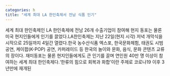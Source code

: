 ```yaml
---
categories: h
title: "세계 최대 LA 한인축제서 전남 식품 인기"
---
```

세계 최대 한인축제인 LA 한인축제에 전남 26개 수출기업이 참여해 현지 동포는 물론 미국 현지인들에게 인기를 끌었다.LA한인축제는 지난 22일(현지 시각) 저녁 개막식을 시작으로 25일까지 4일간 열렸다.한국 농수산식품 엑스포, 한국문화체험, 태권도 시범공연, 케이팝(K-POP) 공연, 카퍼레이드 등 한국의 놀이와 문화, 음식, 문화 콘텐츠 교류의 장이다. 재미동포는 물론 현지인들에게도 큰 인기를 끌며 연인원 40만 명 이상이 참여하는 세계 최대 한인축제다.‘한류의 힘으로 회복과 화합’이란 주제로 코로나19 이후 3년만에 재개된